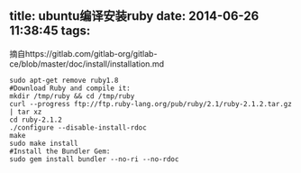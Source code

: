 title: ubuntu编译安装ruby
date: 2014-06-26 11:38:45
tags:
---
摘自https://gitlab.com/gitlab-org/gitlab-ce/blob/master/doc/install/installation.md
```
sudo apt-get remove ruby1.8
#Download Ruby and compile it:
mkdir /tmp/ruby && cd /tmp/ruby
curl --progress ftp://ftp.ruby-lang.org/pub/ruby/2.1/ruby-2.1.2.tar.gz | tar xz
cd ruby-2.1.2
./configure --disable-install-rdoc
make
sudo make install
#Install the Bundler Gem:
sudo gem install bundler --no-ri --no-rdoc
```
